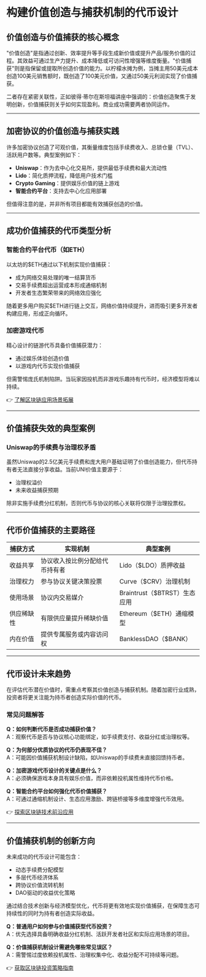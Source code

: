 # 构建价值创造与捕获机制的代币设计

## 价值创造与价值捕获的核心概念

"价值创造"是指通过创新、效率提升等手段生成新价值或提升产品/服务价值的过程。其效益可通过生产力提升、成本降低或可访问性增强等维度衡量。"价值捕获"则是指保留或提取所创造价值的能力。以柠檬水摊为例，当摊主用50美元成本创造100美元销售额时，既创造了100美元价值，又通过50美元利润实现了价值捕获。

二者存在紧密关联性，正如彼得·蒂尔在斯坦福讲座中强调的：价值创造聚焦于发明创新，价值捕获则关乎如何实现盈利。商业成功需要两者协同运作。

---

## 加密协议的价值创造与捕获实践

许多加密协议创造了可观价值，其衡量维度包括手续费收入、总锁仓量（TVL）、活跃用户数等。典型案例如下：

- **Uniswap**：作为去中心化交易所，提供最低手续费和最大流动性
- **Lido**：简化质押流程，降低用户技术门槛
- **Crypto Gaming**：提供娱乐价值的链上游戏
- **智能合约平台**：支持去中心化应用部署

但值得注意的是，并非所有项目都能有效捕获创造的价值。

---

## 成功价值捕获的代币类型分析

### 智能合约平台代币（如ETH）

以太坊的$ETH通过以下机制实现价值捕获：
- 成为网络交易处理的唯一结算货币
- 交易手续费超出运营成本形成通缩机制
- 开发者生态繁荣带来的网络效应强化

随着更多用户购买$ETH进行链上交互，网络价值持续提升，进而吸引更多开发者构建应用，形成正向循环。

### 加密游戏代币

精心设计的链游代币具备价值捕获潜力：
- 通过娱乐体验创造价值
- 以游戏内代币实现价值捕获

但需警惕庞氏机制陷阱。当玩家因投机而非游戏乐趣持有代币时，经济模型将难以持续。

👉 [了解区块链应用场景拓展](https://bit.ly/okx_welcome)

---

## 价值捕获失效的典型案例

### Uniswap的手续费与治理权矛盾

虽然Uniswap的2.5亿美元手续费和庞大用户基础证明了价值创造能力，但代币持有者无法直接分享收益。当前UNI价值主要源于：
- 治理权溢价
- 未来收益捕获预期

除非实施手续费分红机制，否则代币与协议的核心关联将仅限于治理投票权。

---

## 代币价值捕获的主要路径

| 捕获方式      | 实现机制                     | 典型案例                |
|---------------|------------------------------|-------------------------|
| 收益共享      | 协议收入按比例分配给代币持有者 | Lido（$LDO）质押收益   |
| 治理权力      | 参与协议关键决策投票          | Curve（$CRV）治理机制  |
| 使用场景      | 协议内交易媒介                | Braintrust（$BTRST）生态应用 |
| 供应稀缺性    | 有限供应量提升稀缺价值        | Ethereum（$ETH）通缩模型 |
| 内在价值      | 提供专属服务或内容访问权      | BanklessDAO（$BANK）    |

---

## 代币设计未来趋势

在评估代币潜在价值时，需重点考察其价值创造与捕获机制。随着加密行业成熟，投资者将更关注能为持币者创造实际价值的代币。

### 常见问题解答

**Q：如何判断代币是否成功捕获价值？**  
A：观察代币是否与协议核心功能绑定，如手续费支付、收益分红或治理权等。

**Q：为何部分优质协议的代币仍表现不佳？**  
A：可能因价值捕获机制设计缺陷，如Uniswap的手续费未直接回馈持币者。

**Q：加密游戏代币设计的关键点是什么？**  
A：必须确保游戏本身具有娱乐价值，而非依赖投机属性维持代币价格。

**Q：智能合约平台如何强化代币价值捕获？**  
A：可通过通缩机制设计、生态应用激励、跨链桥接等多维度增强代币效用。

👉 [探索区块链技术前沿应用](https://bit.ly/okx_welcome)

---

## 价值捕获机制的创新方向

未来成功的代币设计可能包含：
- 动态手续费分配模型
- 多层代币经济体系
- 跨协议价值流转机制
- DAO驱动的收益优化策略

通过结合技术创新与经济模型优化，代币将更有效地实现价值捕获，在保障生态可持续性的同时为持有者创造实际收益。

**Q：普通用户如何参与价值捕获型代币投资？**  
A：优先选择具备明确收益分红机制、活跃开发者社区和实际应用场景的项目。

**Q：价值捕获机制设计需避免哪些常见误区？**  
A：需警惕过度依赖投机属性、治理权集中化、收益分配不可持续等问题。

👉 [获取区块链投资策略指南](https://bit.ly/okx_welcome)